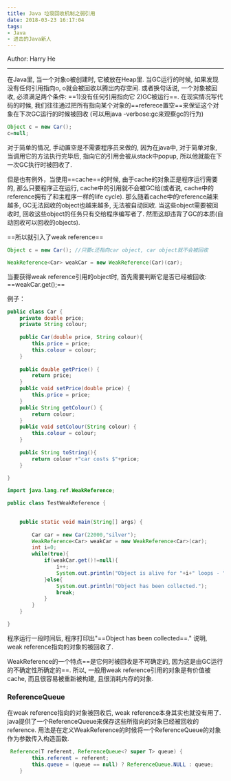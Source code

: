 ```yaml
---
title: Java 垃圾回收机制之弱引用
date: 2018-03-23 16:17:04
tags:
- Java
- 进击的Java新人
---
```


Author: Harry He


---
在Java里, 当一个对象o被创建时, 它被放在Heap里. 当GC运行的时候, 如果发现没有任何引用指向o, o就会被回收以腾出内存空间. 或者换句话说, 一个对象被回收, 必须满足两个条件: ==1)没有任何引用指向它 2)GC被运行==.
在现实情况写代码的时候, 我们往往通过把所有指向某个对象的==referece置空==来保证这个对象在下次GC运行的时候被回收 (可以用java -verbose:gc来观察gc的行为)
```java
Object c = new Car();
c=null;
```

 对于简单的情况, 手动置空是不需要程序员来做的, 因为在java中, 对于简单对象, 当调用它的方法执行完毕后, 指向它的引用会被从stack中popup, 所以他就能在下一次GC执行时被回收了.
 
 但是也有例外，当使用==cache==的时候, 由于cache的对象正是程序运行需要的, 那么只要程序正在运行, cache中的引用就不会被GC给(或者说, cache中的reference拥有了和主程序一样的life cycle). 那么随着cache中的reference越来越多, GC无法回收的object也越来越多, 无法被自动回收. 当这些object需要被回收时, 回收这些object的任务只有交给程序编写者了. 然而这却违背了GC的本质(自动回收可以回收的objects).

==所以就引入了weak reference==
```java
Object c = new Car(); //只要c还指向car object, car object就不会被回收
```
```java
WeakReference<Car> weakCar = new WeakReference(Car)(car);
```

当要获得weak reference引用的object时, 首先需要判断它是否已经被回收: ==weakCar.get();==


例子：
```java
public class Car {
	private double price;
	private String colour;
	
	public Car(double price, String colour){
		this.price = price;
		this.colour = colour;
	}
	
	public double getPrice() {
		return price;
	}
	public void setPrice(double price) {
		this.price = price;
	}
	public String getColour() {
		return colour;
	}
	public void setColour(String colour) {
		this.colour = colour;
	}
	
	public String toString(){
		return colour +"car costs $"+price;
	}
	
}
```


```java
import java.lang.ref.WeakReference;

public class TestWeakReference {

	
	public static void main(String[] args) {
		
		Car car = new Car(22000,"silver");
		WeakReference<Car> weakCar = new WeakReference<Car>(car);
		int i=0;
		while(true){
			if(weakCar.get()!=null){
				i++;
				System.out.println("Object is alive for "+i+" loops - "+weakCar);
			}else{
				System.out.println("Object has been collected.");
				break;
			}
		}
	}

}
```
程序运行一段时间后, 程序打印出"==Object has been collected==." 说明, weak reference指向的对象的被回收了.
 
 WeakReference的一个特点==是它何时被回收是不可确定的, 因为这是由GC运行的不确定性所确定的==. 所以, 一般用weak reference引用的对象是有价值被cache, 而且很容易被重新被构建, 且很消耗内存的对象.
 
###  ReferenceQueue
在weak reference指向的对象被回收后, weak reference本身其实也就没有用了. java提供了一个ReferenceQueue来保存这些所指向的对象已经被回收的reference. 用法是在定义WeakReference的时候将一个ReferenceQueue的对象作为参数传入构造函数.

```java
 Reference(T referent, ReferenceQueue<? super T> queue) {
        this.referent = referent;
        this.queue = (queue == null) ? ReferenceQueue.NULL : queue;
    }
```

